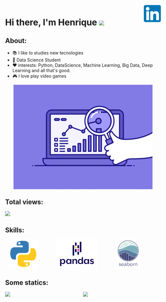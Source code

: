 <a href="https://www.linkedin.com/in/henrique-oliveira-15b656197" target="_blank">
    <img 
        src="images/linkedin.svg" 
        alt="linkedIn" 
        width="55" 
        align="right" />
</a>


# Hi there, I'm Henrique <img src="https://raw.githubusercontent.com/iampavangandhi/iampavangandhi/master/gifs/Hi.gif" width="30px"></h2>


## About: 

- 📚 I like to studies new tecnologies
- 🌱 Data Science Student 
- ❤️ interests: Python, DataScience, Machine Learning, Big Data, Deep Learning and all that's good.
- 🎮 I love play video games 

<p align="center">
  <a href="#">
    <img align="center" width="450" src="animation/ds3.gif" />
  </a>
</p>

## Total views:

<img alingn="center" src="https://profile-counter.glitch.me/Olivierah/count.svg" />

## Skills:
<p align="center">
    <img height="95" src="images/python.svg">
    &nbsp;&nbsp;&nbsp;&nbsp;&nbsp;&nbsp;&nbsp;&nbsp;&nbsp;&nbsp;&nbsp;&nbsp;&nbsp;
    <img height="95" src="images/pd.svg">
    &nbsp;&nbsp;&nbsp;&nbsp;&nbsp;&nbsp;&nbsp;&nbsp;&nbsp;&nbsp;&nbsp;&nbsp;&nbsp;
    <img height="95" src="images/sns.svg">
    &nbsp;&nbsp;&nbsp;&nbsp;&nbsp;&nbsp;&nbsp;&nbsp;&nbsp;&nbsp;&nbsp;&nbsp;&nbsp;
    

## Some statics:
<p align="center">
  <a href="#">
    <img src='https://github-readme-stats.vercel.app/api?username=Olivierah&show_icons=true&theme=tokyonight&count_private=true&line_height=40'  align="left" />
    <img src='https://github-readme-stats.vercel.app/api/top-langs/?username=Olivierah&theme=tokyonight&hide_langs_below=4'/>
  </a>
</p>







